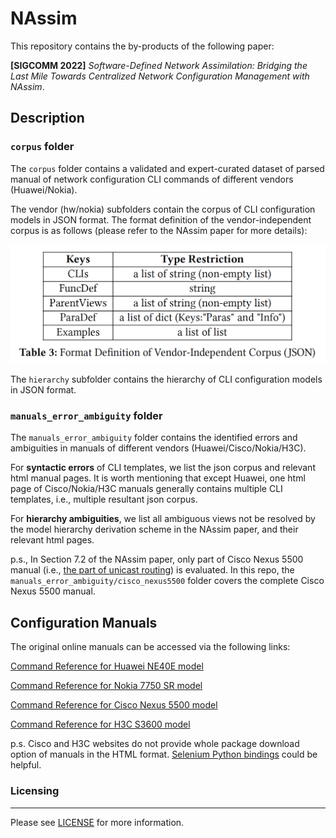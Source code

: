 # NAssim

This repository contains the by-products of the following paper: 

**[SIGCOMM 2022]** *Software-Defined Network Assimilation: Bridging the Last Mile Towards Centralized Network Configuration Management with NAssim*. 


## Description

### `corpus` folder

The `corpus` folder contains a validated and expert-curated dataset of parsed manual of network configuration CLI commands of different vendors (Huawei/Nokia). 

The vendor (hw/nokia) subfolders contain the corpus of CLI configuration models in JSON format. The format definition of the vendor-independent corpus is as follows (please refer to the NAssim paper for more details): 

<div align="center">
<img src="./assets/corpusformat.png",  width="800">
</div>

The `hierarchy` subfolder contains the hierarchy of CLI configuration models in JSON format. 


### `manuals_error_ambiguity` folder

The `manuals_error_ambiguity` folder contains the identified errors and ambiguities in manuals of different vendors (Huawei/Cisco/Nokia/H3C). 

For **syntactic errors** of CLI templates, we list the json corpus and relevant html manual pages. 
It is worth mentioning that except Huawei, one html page of Cisco/Nokia/H3C manuals generally contains multiple CLI templates, i.e., multiple resultant json corpus. 

For **hierarchy ambiguities**, we list all ambiguous views not be resolved by the model hierarchy derivation scheme in the NAssim paper, and their relevant html pages.  

p.s., In Section 7.2 of the NAssim paper, only part of Cisco Nexus 5500 manual (i.e., [the part of unicast routing](https://www.cisco.com/c/en/us/td/docs/switches/datacenter/nexus5500/sw/command/reference/unicast/n5500-ucast-cr.html)) is evaluated. In this repo, the `manuals_error_ambiguity/cisco_nexus5500` folder covers the complete Cisco Nexus 5500 manual.

## Configuration Manuals 

The original online manuals can be accessed via the following links:

[Command Reference for Huawei NE40E model](https://support.huawei.com/hedex/hdx.do?docid=EDOC1100218869&lang=en&idPath=24030814%7C9856750%7C22715517%7C9858933%7C15837)

[Command Reference for Nokia 7750 SR model](https://documentation.nokia.com/cgi-bin/doc_list.pl)

[Command Reference for Cisco Nexus 5500 model](https://www.cisco.com/c/en/us/support/switches/nexus-5000-series-switches/products-command-reference-list.html)

[Command Reference for H3C S3600 model](http://www.h3c.com/en/Support/Resource_Center/HK/Switches/H3C_S3600/H3C_S3600_Series_Switches/Technical_Documents/Command/Command/H3C_S3600_CM-Release_1510(V1.04)/)

p.s. Cisco and H3C websites do not provide whole package download option of manuals in the HTML format. [Selenium Python bindings](https://selenium-python.readthedocs.io/) could be helpful. 

### Licensing
---
Please see [LICENSE](./LICENSE) for more information.